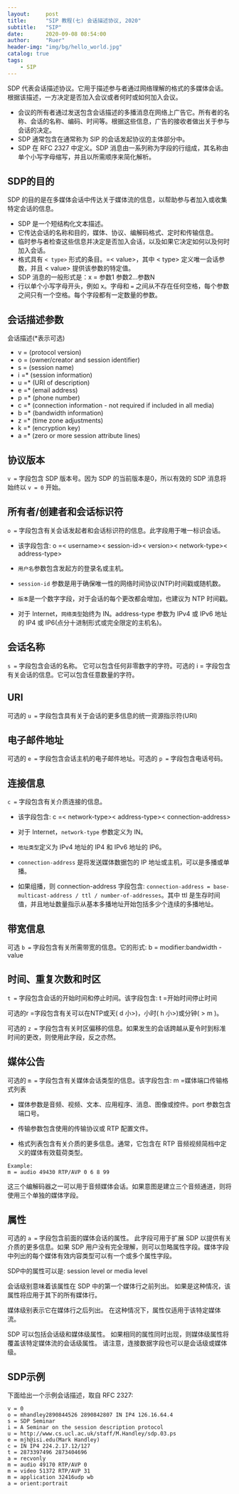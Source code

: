 ```yaml
---
layout:     post
title:      "SIP 教程(七) 会话描述协议, 2020"
subtitle:   "SIP"
date:       2020-09-08 08:54:00
author:     "Ruer"
header-img: "img/bg/hello_world.jpg"
catalog: true
tags:
    - SIP
---
```


SDP 代表会话描述协议。它用于描述参与者通过网络理解的格式的多媒体会话。根据该描述，一方决定是否加入会议或者何时或如何加入会议。

* 会议的所有者通过发送包含会话描述的多播消息在网络上广告它。所有者的名称、会话的名称、编码、时间等。根据这些信息，广告的接收者做出关于参与会话的决定。
* SDP 通常包含在通常称为 SIP 的会话发起协议的主体部分中。
* SDP 在 RFC 2327 中定义。SDP 消息由一系列称为字段的行组成，其名称由单个小写字母缩写，并且以所需顺序来简化解析。

## SDP的目的

SDP 的目的是在多媒体会话中传达关于媒体流的信息，以帮助参与者加入或收集特定会话的信息。

* SDP 是一个短结构化文本描述。
* 它传达会话的名称和目的，媒体、协议、编解码格式、定时和传输信息。
* 临时参与者检查这些信息并决定是否加入会话，以及如果它决定如何以及何时加入会话。
* 格式具有 `< type>` 形式的条目。=< value>，其中 < type> 定义唯一会话参数，并且 < value> 提供该参数的特定值。
* SDP 消息的一般形式是：x = 参数1 参数2...参数N
* 行以单个小写字母开头，例如 x。字母和 `=` 之间从不存在任何空格，每个参数之间只有一个空格。每个字段都有一定数量的参数。

## 会话描述参数

会话描述(*表示可选)

* v = (protocol version)
* o = (owner/creator and session identifier)
* s = (session name)
* i =* (session information)
* u =* (URI of description)
* e =* (email address)
* p =* (phone number)
* c =* (connection information - not required if included in all media)
* b =* (bandwidth information)
* z =* (time zone adjustments)
* k =* (encryption key)
* a =* (zero or more session attribute lines)

## 协议版本

`v =` 字段包含 SDP 版本号。因为 SDP 的当前版本是0，所以有效的 SDP 消息将始终以 `v = 0` 开始。

## 所有者/创建者和会话标识符

`o =` 字段包含有关会话发起者和会话标识符的信息。此字段用于唯一标识会话。

* 该字段包含: o =< username>< session-id>< version>< network-type>< address-type>

* `用户名`参数包含发起方的登录名或主机。

* `session-id` 参数是用于确保唯一性的网络时间协议(NTP)时间戳或随机数。

* `版本`是一个数字字段，对于会话的每个更改都会增加，也建议为 NTP 时间戳。

* 对于 Internet，`网络类型`始终为 IN。address-type 参数为 IPv4 或 IPv6 地址的 IP4 或 IP6(点分十进制形式或完全限定的主机名)。

## 会话名称

`s =` 字段包含会话的名称。 它可以包含任何非零数字的字符。可选的 i = 字段包含有关会话的信息。它可以包含任意数量的字符。

## URI

可选的 `u =` 字段包含具有关于会话的更多信息的统一资源指示符(URI)

## 电子邮件地址

可选的 `e =` 字段包含会话主机的电子邮件地址。可选的 `p =` 字段包含电话号码。

## 连接信息

`c =` 字段包含有关介质连接的信息。

* 该字段包含: c =< network-type>< address-type>< connection-address>

* 对于 Internet，`network-type` 参数定义为 IN。

* `地址类型`定义为 IPv4 地址的 IP4 和 IPv6 地址的 IP6。

* `connection-address` 是将发送媒体数据包的 IP 地址或主机，可以是多播或单播。

* 如果组播，则 connection-address 字段包含: `connection-address = base-multicast-address / ttl / number-of-addresses`。其中 ttl 是生存时间值，并且地址数量指示从基本多播地址开始包括多少个连续的多播地址。

## 带宽信息

可选 `b =` 字段包含有关所需带宽的信息。它的形式: b = modifier:bandwidth - value

## 时间、重复次数和时区

`t =` 字段包含会话的开始时间和停止时间。该字段包含: t =开始时间停止时间

可选的r =字段包含有关可以在NTP或天( d 小>)，小时( h 小>)或分钟( > m )。

可选的 `z =` 字段包含有关时区偏移的信息。如果发生的会话跨越从夏令时到标准时间的更改，则使用此字段，反之亦然。

## 媒体公告

可选的 `m =` 字段包含有关媒体会话类型的信息。该字段包含: m =媒体端口传输格式列表

* 媒体参数是音频、视频、文本、应用程序、消息、图像或控件。port 参数包含端口号。

* 传输参数包含使用的传输协议或 RTP 配置文件。

* 格式列表包含有关介质的更多信息。通常，它包含在 RTP 音频视频简档中定义的媒体有效载荷类型。

```
Example:
m = audio 49430 RTP/AVP 0 6 8 99
```

这三个编解码器之一可以用于音频媒体会话。如果意图是建立三个音频通道，则将使用三个单独的媒体字段。

## 属性

可选的 `a =` 字段包含前面的媒体会话的属性。 此字段可用于扩展 SDP 以提供有关介质的更多信息。如果 SDP 用户没有完全理解，则可以忽略属性字段。媒体字段中列出的每个媒体有效内容类型可以有一个或多个属性字段。

SDP中的属性可以是: session level or media level

会话级别意味着该属性在 SDP 中的第一个媒体行之前列出。 如果是这种情况，该属性将应用于其下的所有媒体行。

媒体级别表示它在媒体行之后列出。 在这种情况下，属性仅适用于该特定媒体流。

SDP 可以包括会话级和媒体级属性。 如果相同的属性同时出现，则媒体级属性将覆盖该特定媒体流的会话级属性。 请注意，连接数据字段也可以是会话级或媒体级。

## SDP示例

下面给出一个示例会话描述，取自 RFC 2327:

```
v = 0
o = mhandley2890844526 2890842807 IN IP4 126.16.64.4
s = SDP Seminar
i = A Seminar on the session description protocol
u = http://www.cs.ucl.ac.uk/staff/M.Handley/sdp.03.ps
e = mjh@isi.edu(Mark Handley)
c = IN IP4 224.2.17.12/127
t = 2873397496 2873404696
a = recvonly
m = audio 49170 RTP/AVP 0
m = video 51372 RTP/AVP 31
m = application 32416udp wb
a = orient:portrait
```